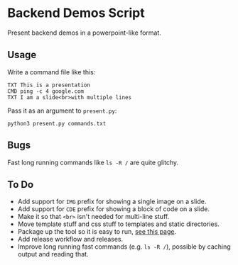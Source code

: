 # Backend Demos Script

Present backend demos in a powerpoint-like format.

## Usage

Write a command file like this:

```
TXT This is a presentation
CMD ping -c 4 google.com
TXT I am a slide<br>with multiple lines
```

Pass it as an argument to `present.py`:

```
python3 present.py commands.txt
```

## Bugs

Fast long running commands like `ls -R /` are quite glitchy.

## To Do

* Add support for `IMG` prefix for showing a single image on a slide.
* Add support for `CDE` prefix for showing a block of code on a slide.
* Make it so that `<br>` isn't needed for multi-line stuff.
* Move template stuff and css stuff to templates and static directories.
* Package up the tool so it is easy to run, [see this page](http://blog.ablepear.com/2012/10/bundling-python-files-into-stand-alone.html).
* Add release workflow and releases.
* Improve long running fast commands (e.g. `ls -R /`), possible by caching output and reading that.
